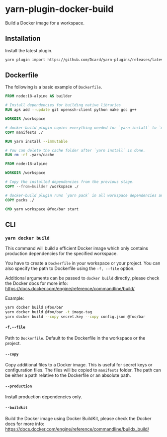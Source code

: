 # yarn-plugin-docker-build

Build a Docker image for a workspace.

## Installation

Install the latest plugin.

```sh
yarn plugin import https://github.com/Dcard/yarn-plugins/releases/latest/download/plugin-docker-build.js
```

## Dockerfile

The following is a basic example of `Dockerfile`.

```dockerfile
FROM node:18-alpine AS builder

# Install dependencies for building native libraries
RUN apk add --update git openssh-client python make gcc g++

WORKDIR /workspace

# docker-build plugin copies everything needed for `yarn install` to `manifests` folder.
COPY manifests ./

RUN yarn install --immutable

# You can delete the cache folder after `yarn install` is done.
RUN rm -rf .yarn/cache

FROM node:18-alpine

WORKDIR /workspace

# Copy the installed dependencies from the previous stage.
COPY --from=builder /workspace ./

# docker-build plugin runs `yarn pack` in all workspace dependencies and copies them to `packs` folder.
COPY packs ./

CMD yarn workspace @foo/bar start
```

## CLI

### `yarn docker build`

This command will build a efficient Docker image which only contains production
dependencies for the specified workspace.

You have to create a `Dockerfile` in your workspace or your project. You can
also specify the path to Dockerfile using the `-f, --file` option.

Additional arguments can be passed to `docker build` directly, please check the
Docker docs for more info:
https://docs.docker.com/engine/reference/commandline/build/

Example:

```sh
yarn docker build @foo/bar
yarn docker build @foo/bar -t image-tag
yarn docker build --copy secret.key --copy config.json @foo/bar
```

#### `-f,--file`

Path to `Dockerfile`. Default to the Dockerfile in the workspace or the project.

#### `--copy`

Copy additional files to a Docker image. This is useful for secret keys or
configuration files. The files will be copied to `manifests` folder. The path
can be either a path relative to the Dockerfile or an absolute path.

#### `--production`

Install production dependencies only.

#### `--buildkit`

Build the Docker image using Docker BuildKit, please check the Docker docs for
more info: https://docs.docker.com/engine/reference/commandline/buildx_build/
